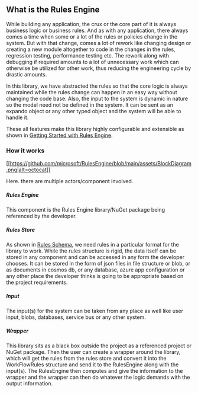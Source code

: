 ## What is the Rules Engine
While building any application, the crux or the core part of it is always business logic or business rules. And as with any application, there always comes a time when some or a lot of the rules or policies change in the system. But with that change, comes a lot of rework like changing design or creating a new module altogether to code in the changes in the rules, regression testing, performance testing etc. The rework along with debugging if required amounts to a lot of unnecessary work which can otherwise be utilized for other work, thus reducing the engineering cycle by drastic amounts.  

In this library, we have abstracted the rules so that the core logic is always maintained while the rules change can happen in an easy way without changing the code base. Also, the input to the system is dynamic in nature so the model need not be defined in the system. It can be sent as an expando object or any other typed object and the system will be able to handle it. 

These all features make this library highly configurable and extensible as shown in [Getting Started with Rules Engine](https://github.com/microsoft/RulesEngine/wiki/Getting-Started).


### How it works

[[https://github.com/microsoft/RulesEngine/blob/main/assets/BlockDiagram.png|alt=octocat]]

Here. there are multiple actors/component involved.
##### Rules Engine
This component is the Rules Engine library/NuGet package being referenced by the developer.
##### Rules Store
As shown in [Rules Schema](https://github.com/microsoft/RulesEngine/wiki/Getting-Started#rules-schema), we need rules in a particular format for the library to work. While the rules structure is rigid, the data itself can be stored in any component and can be accessed in any form the developer chooses. It can be stored in the form of json files in file structure or blob, or as documents in cosmos db, or any database, azure app configuration or any other place the developer thinks is going to be appropriate based on the project requirements. 
##### Input
The input(s) for the system can be taken from any place as well like user input, blobs, databases, service bus or any other system. 
##### Wrapper
This library sits as a black box outside the project as a referenced project or NuGet package. Then the user can create a wrapper around the library, which will get the rules from the rules store and convert it into the WorkFlowRules structure and send it to the RulesEngine along with the input(s). The RulesEngine then computes and give the information to the wrapper and the wrapper can then do whatever the logic demands with the output information.

